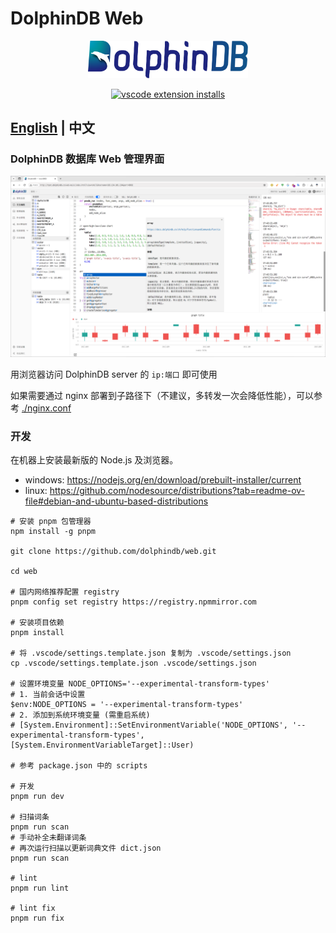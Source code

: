 # DolphinDB Web

<p align='center'>
    <img src='./src/ddb.svg' alt='DolphinDB Web' width='256'>
</p>

<p align='center'>
    <a href='https://github.com/dolphindb/api-javascript' target='_blank'>
        <img alt='vscode extension installs' src='https://img.shields.io/npm/v/dolphindb?color=brightgreen&label=api-javascript&style=flat-square' />
    </a>
</p>

## [English](./README.md) | 中文

### DolphinDB 数据库 Web 管理界面
![](./demo/demo.zh.png)

<!-- #### 在线版本
最新内部版本的 web 已经部署到 CDN 。可以通过设置 URL 中的 hostname 和 port 参数将打开的 web 界面连接到远程的或者本地的任何 DolphinDB 服务器，比如： 
http://cdn.dolphindb.cn/web/index.html?view=shell&language=zh&hostname=115.239.209.123&port=8892 

(如果打开后显示空白页，需要手动点击地址栏，将 url 改为 http:// 开头的链接) -->

<!-- #### 离线本地部署 (不用重启 server, 可以热替换)
```shell
# cd dolphindb 可执行文件所在的目录
cd /path/to/dolphindb-dir/

# 备份现有 web 文件夹 (或者直接删除: rm -rf ./web/)
mv ./web/ ./web.2023.01.01/

# 使用 curl 或其它工具下载最新的 zip 压缩包
curl -O https://cdn.dolphindb.cn/assets/web.latest.zip

# 解压 zip 包
unzip ./web.latest.zip

# 确认更新成功
ls -lhF ./web/

# 如果是集群，通过 rsync 同步到其他机器，保证时间戳 (mtime) 一致，否则 http 缓存不生效
rsync -av --delete ./web/ root@192.168.1.204:/path/to/dolphindb-dir/web/
``` -->

用浏览器访问 DolphinDB server 的 `ip:端口` 即可使用

如果需要通过 nginx 部署到子路径下（不建议，多转发一次会降低性能），可以参考 [./nginx.conf](./nginx.conf)


### 开发

在机器上安装最新版的 Node.js 及浏览器。  
- windows: https://nodejs.org/en/download/prebuilt-installer/current
- linux: https://github.com/nodesource/distributions?tab=readme-ov-file#debian-and-ubuntu-based-distributions  

```shell
# 安装 pnpm 包管理器
npm install -g pnpm

git clone https://github.com/dolphindb/web.git

cd web

# 国内网络推荐配置 registry 
pnpm config set registry https://registry.npmmirror.com

# 安装项目依赖
pnpm install

# 将 .vscode/settings.template.json 复制为 .vscode/settings.json
cp .vscode/settings.template.json .vscode/settings.json

# 设置环境变量 NODE_OPTIONS='--experimental-transform-types'
# 1. 当前会话中设置
$env:NODE_OPTIONS = '--experimental-transform-types'
# 2. 添加到系统环境变量 (需重启系统)
# [System.Environment]::SetEnvironmentVariable('NODE_OPTIONS', '--experimental-transform-types', [System.EnvironmentVariableTarget]::User)

# 参考 package.json 中的 scripts

# 开发
pnpm run dev

# 扫描词条
pnpm run scan
# 手动补全未翻译词条
# 再次运行扫描以更新词典文件 dict.json
pnpm run scan

# lint
pnpm run lint

# lint fix
pnpm run fix
```
